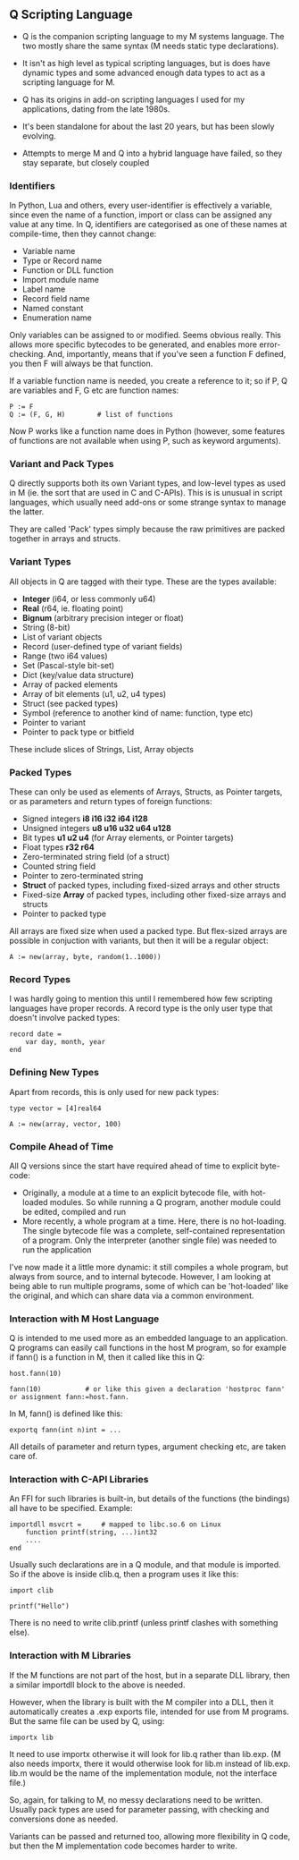 ## Q Scripting Language

* Q is the companion scripting language to my M systems language. The two mostly share the same syntax (M needs static type declarations).

* It isn't as high level as typical scripting languages, but is does have dynamic types and some advanced enough data types to act as a scripting language for M.

* Q has its origins in add-on scripting languages I used for my applications, dating from the late 1980s.

* It's been standalone for about the last 20 years, but has been slowly evolving.

* Attempts to merge M and Q into a hybrid language have failed, so they stay separate, but closely coupled

### Identifiers

In Python, Lua and others, every user-identifier is effectively a variable, since even the name of a function, import or class can be assigned any value at any time. In Q, identifiers are categorised as one of these names at compile-time, then they cannot change:

* Variable name
* Type or Record name
* Function or DLL function
* Import module name
* Label name
* Record field name
* Named constant
* Enumeration name

Only variables can be assigned to or modified. Seems obvious really. This allows more specific bytecodes to be generated, and enables more error-checking. And, importantly, means that if you've seen a function F defined, you then F will always be that function.

If a variable function name is needed, you create a reference to it; so if P, Q are variables and F, G etc are function names:

    P := F
    Q := (F, G, H)        # list of functions

Now P works like a function name does in Python (however, some features of functions are not available when using P, such as keyword arguments).

### Variant and Pack Types

Q directly supports both its own Variant types, and low-level types as used in M (ie. the sort that are used in C and C-APIs). This is is unusual in script languages, which usually need add-ons or some strange syntax to manage the latter.

They are called 'Pack' types simply because the raw primitives are packed together in arrays and structs.

### Variant Types

All objects in Q are tagged with their type. These are the types available:

* **Integer** (i64, or less commonly u64)
* **Real** (r64, ie. floating point)
* **Bignum** (arbitrary precision integer or float)
* String (8-bit)
* List of variant objects
* Record (user-defined type of variant fields)
* Range (two i64 values)
* Set (Pascal-style bit-set)
* Dict (key/value data structure)
* Array of packed elements
* Array of bit elements (u1, u2, u4 types)
* Struct (see packed types)
* Symbol (reference to another kind of name: function, type etc)
* Pointer to variant
* Pointer to pack type or bitfield

These include slices of Strings, List, Array objects

### Packed Types

These can only be used as elements of Arrays, Structs, as Pointer targets, or as parameters and return types of foreign functions:

* Signed integers **i8 i16 i32 i64 i128**
* Unsigned integers **u8 u16 u32 u64 u128**
* Bit types **u1 u2 u4** (for Array elements, or Pointer targets)
* Float types **r32 r64**
* Zero-terminated string field (of a struct)
* Counted string field
* Pointer to zero-terminated string
* **Struct** of packed types, including fixed-sized arrays and other structs
* Fixed-size **Array** of packed types, including other fixed-size arrays and structs
* Pointer to packed type

All arrays are fixed size when used a packed type. But flex-sized arrays are possible in conjuction with variants, but then it will be a regular object:

    A := new(array, byte, random(1..1000))


### Record Types

I was hardly going to mention this until I remembered how few scripting languages have proper records. A record type is the only user type that doesn't involve packed types:
````
record date =
    var day, month, year
end
````

### Defining New Types

Apart from records, this is only used for new pack types:

    type vector = [4]real64

    A := new(array, vector, 100)

### Compile Ahead of Time

All Q versions since the start have required ahead of time to explicit byte-code:

* Originally, a module at a time to an explicit bytecode file, with hot-loaded modules. So while running a Q program, another module could be edited, compiled and run
* More recently, a whole program at a time. Here, there is no hot-loading. The single bytecode file was a complete, self-contained representation of a program. Only the interpreter (another single file) was needed to run the application

I've now made it a little more dynamic: it still compiles a whole program, but always from source, and to internal bytecode. However, I am looking at being able to run multiple programs, some of which can be 'hot-loaded' like the original, and which can share data via a common environment.

### Interaction with M Host Language

Q is intended to me used more as an embedded language to an application. Q programs can easily call functions in the host M program, so for example if fann() is a function in M, then it called like this in Q:

    host.fann(10)
  
    fann(10)           # or like this given a declaration 'hostproc fann' or assignment fann:=host.fann.

In M, fann() is defined like this:

    exportq fann(int n)int = ...

All details of parameter and return types, argument checking etc, are taken care of.

### Interaction with C-API Libraries

An FFI for such libraries is built-in, but details of the functions (the bindings) all have to be specified. Example:

    importdll msvcrt =     # mapped to libc.so.6 on Linux
        function printf(string, ...)int32
        ....
    end

Usually such declarations are in a Q module, and that module is imported. So if the above is inside clib.q, then a program uses it like this:

    import clib
    
    printf("Hello")

There is no need to write clib.printf (unless printf clashes with something else).


### Interaction with M Libraries

If the M functions are not part of the host, but in a separate DLL library, then a similar importdll block to the above is needed.

However, when the library is built with the M compiler into a DLL, then it automatically creates a .exp exports file, intended for use from M programs. But the same file can be used by Q, using:

    importx lib

It need to use importx otherwise it will look for lib.q rather than lib.exp. (M also needs importx, there it would otherwise look for lib.m instead of lib.exp. lib.m would be the name of the implementation module, not the interface file.)

So, again, for talking to M, no messy declarations need to be written. Usually pack types are used for parameter passing, with checking and conversions done as needed.

Variants can be passed and returned too, allowing more flexibility in Q code, but then the M implementation code becomes harder to write.




